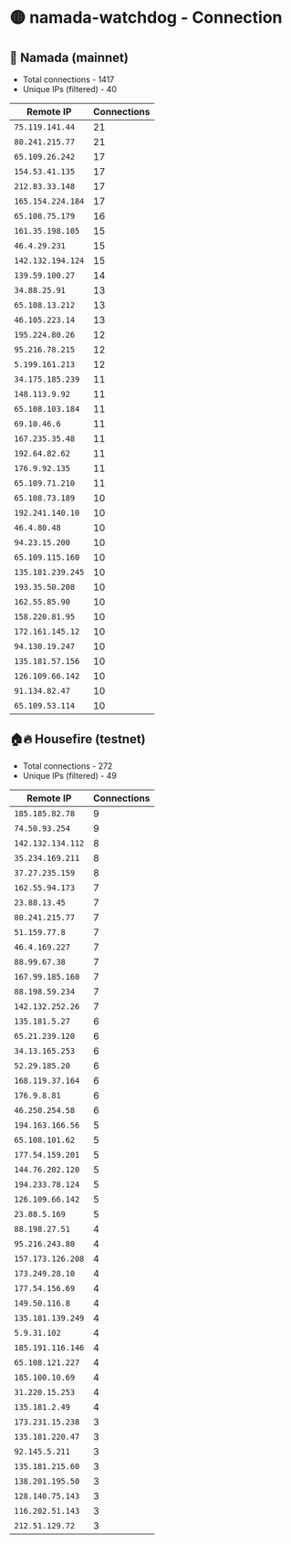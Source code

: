 # 🟡 namada-watchdog - Connection

## 🚀 Namada (mainnet)
- Total connections - 1417
- Unique IPs (filtered) - 40

| Remote IP | Connections |
|-----------|-------------|
| `75.119.141.44` | 21 |
| `80.241.215.77` | 21 |
| `65.109.26.242` | 17 |
| `154.53.41.135` | 17 |
| `212.83.33.148` | 17 |
| `165.154.224.184` | 17 |
| `65.108.75.179` | 16 |
| `161.35.198.105` | 15 |
| `46.4.29.231` | 15 |
| `142.132.194.124` | 15 |
| `139.59.100.27` | 14 |
| `34.88.25.91` | 13 |
| `65.108.13.212` | 13 |
| `46.105.223.14` | 13 |
| `195.224.80.26` | 12 |
| `95.216.78.215` | 12 |
| `5.199.161.213` | 12 |
| `34.175.185.239` | 11 |
| `148.113.9.92` | 11 |
| `65.108.103.184` | 11 |
| `69.10.46.6` | 11 |
| `167.235.35.48` | 11 |
| `192.64.82.62` | 11 |
| `176.9.92.135` | 11 |
| `65.109.71.210` | 11 |
| `65.108.73.189` | 10 |
| `192.241.140.10` | 10 |
| `46.4.80.48` | 10 |
| `94.23.15.200` | 10 |
| `65.109.115.160` | 10 |
| `135.181.239.245` | 10 |
| `193.35.50.208` | 10 |
| `162.55.85.90` | 10 |
| `158.220.81.95` | 10 |
| `172.161.145.12` | 10 |
| `94.130.19.247` | 10 |
| `135.181.57.156` | 10 |
| `126.109.66.142` | 10 |
| `91.134.82.47` | 10 |
| `65.109.53.114` | 10 |

## 🏠🔥 Housefire (testnet)

- Total connections - 272
- Unique IPs (filtered) - 49

| Remote IP | Connections |
|-----------|-------------|
| `185.185.82.78` | 9 |
| `74.50.93.254` | 9 |
| `142.132.134.112` | 8 |
| `35.234.169.211` | 8 |
| `37.27.235.159` | 8 |
| `162.55.94.173` | 7 |
| `23.88.13.45` | 7 |
| `80.241.215.77` | 7 |
| `51.159.77.8` | 7 |
| `46.4.169.227` | 7 |
| `88.99.67.38` | 7 |
| `167.99.185.160` | 7 |
| `88.198.59.234` | 7 |
| `142.132.252.26` | 7 |
| `135.181.5.27` | 6 |
| `65.21.239.120` | 6 |
| `34.13.165.253` | 6 |
| `52.29.185.20` | 6 |
| `168.119.37.164` | 6 |
| `176.9.8.81` | 6 |
| `46.250.254.58` | 6 |
| `194.163.166.56` | 5 |
| `65.108.101.62` | 5 |
| `177.54.159.201` | 5 |
| `144.76.202.120` | 5 |
| `194.233.78.124` | 5 |
| `126.109.66.142` | 5 |
| `23.88.5.169` | 5 |
| `88.198.27.51` | 4 |
| `95.216.243.80` | 4 |
| `157.173.126.208` | 4 |
| `173.249.28.10` | 4 |
| `177.54.156.69` | 4 |
| `149.50.116.8` | 4 |
| `135.181.139.249` | 4 |
| `5.9.31.102` | 4 |
| `185.191.116.146` | 4 |
| `65.108.121.227` | 4 |
| `185.100.10.69` | 4 |
| `31.220.15.253` | 4 |
| `135.181.2.49` | 4 |
| `173.231.15.238` | 3 |
| `135.181.220.47` | 3 |
| `92.145.5.211` | 3 |
| `135.181.215.60` | 3 |
| `138.201.195.50` | 3 |
| `128.140.75.143` | 3 |
| `116.202.51.143` | 3 |
| `212.51.129.72` | 3 |

